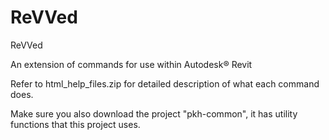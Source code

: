 # ReVVed

ReVVed

An extension of commands for
use within Autodesk® Revit

Refer to html_help_files.zip for detailed description of what each command does.

Make sure you also download the project "pkh-common", it has utility functions that this project uses.
